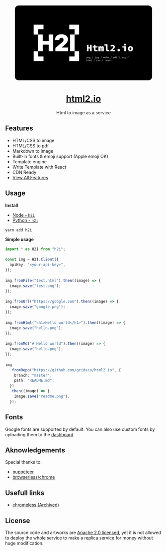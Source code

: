 <p align="center">
  <a href="https://html2.io">
    <img src="./artworks/cover.png" alt="html2.io github cover graphic" height="240" />
  </a>
  <h1 align="center"><a href="https://html2.io">html2.io</a></h1>
  <p align="center">Html to image as a service</p>
</p>

## Features

- HTML/CSS to image
- HTML/CSS to pdf
- Markdown to image
- Built-in fonts & emoji support (Apple emoji OK)
- Template engine
- Write Template with React
- CDN Ready
- [View All Features](https://html2.io/docs/features)

## Usage

**Install**

- [Node - `h2i`](https://www.npmjs.com/package/h2i)
- [Python - `h2i`](https://pypi.org/project/h2i/)

```
yarn add h2i
```

**Simple usage**

```ts
import * as H2I from "h2i";

const img = H2I.Client({
  apiKey: "<your-api-key>",
});

img.fromFile("test.html").then((image) => {
  image.save("test.png");
});

img.fromUrl("https://google.com").then((image) => {
  image.save("google.png");
});

img.fromHtml("<h1>Hello world</h1>").then((image) => {
  image.save("hello.png");
});

img.fromMd("# Hello world").then((image) => {
  image.save("hello.png");
});

img
  .fromRepo("https://github.com/gridaco/html2.io", {
    branch: "master",
    path: "README.md",
  })
  .then((image) => {
    image.save("readme.png");
  });
```

## Fonts

Google fonts are supported by default. You can also use custom fonts by uploading them to the [dashboard](https://html2.io/dashboard).

## Aknowledgements

Special thanks to:

- [puppeteer](https://github.com/puppeteer/puppeteer)
- [browserless/chrome](https://github.com/browserless/chrome)

## Usefull links

- [chromeless (Archived)](https://github.com/prisma-archive/chromeless)

## License

The source code and artworks are [Apache 2.0 licensed](./LICENSE), yet it is not allowed to deploy the whole service to make a replica service for money without huge modification.
